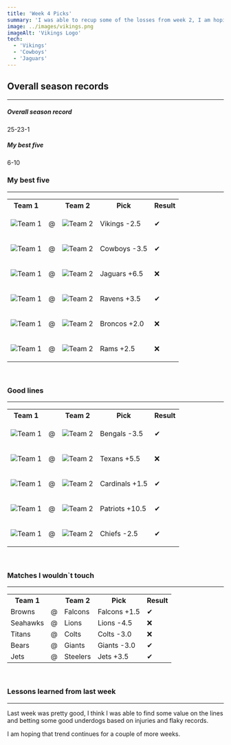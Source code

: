 ```yaml
---
title: 'Week 4 Picks'
summary: 'I was able to recup some of the losses from week 2, I am hoping to keep the momentum going into week 4 by betting some good underdogs that I think are poised for take off'
image: ../images/vikings.png
imageAlt: 'Vikings Logo'
tech:
  - 'Vikings'
  - 'Cowboys'
  - 'Jaguars'
---
```


## Overall season records

---

<h5> Overall season record </h5>
25-23-1

<h5> My best five </h5>
6-10

### My best five

---

<table class="picks_table">
    <tr>
        <th>Team 1</th>
        <th></th>
        <th>Team 2</th>
        <th>Pick</th>
        <th>Result</th>
    </tr> 
    <tr>
        <td><img src="/images/vikings.png"  alt="Team 1"></td>
        <td>@</td>
        <td><img src="/images/saints.png"  alt="Team 2"></td>
        <td><p>Vikings -2.5</p></td>
        <td>✔</td>
    </tr>
    <tr>
        <td><img src="/images/commanders.png"  alt="Team 1"></td>
        <td>@</td>
        <td><img src="/images/cowboys.png"  alt="Team 2"></td>
        <td><p>Cowboys -3.5</p></td>
        <td>✔</td>
    </tr> 
    <tr>
        <td><img src="/images/jaguars.png"  alt="Team 1"></td>
        <td>@</td>
        <td><img src="/images/eagles.png"  alt="Team 2"></td>
        <td><p>Jaguars +6.5</p></td>
        <td>❌</td>
    </tr> 
    <tr>
        <td><img src="/images/bills.png"  alt="Team 1"></td>
        <td>@</td>
        <td><img src="/images/ravens.png"  alt="Team 2"></td>
        <td><p>Ravens +3.5</p></td>
        <td>✔</td>
    </tr> 
    <tr>
        <td><img src="/images/broncos.png"  alt="Team 1"></td>
        <td>@</td>
        <td><img src="/images/raiders.png"  alt="Team 2"></td>
        <td><p>Broncos +2.0</p></td>
        <td>❌</td>
    </tr>
    <tr>
        <td><img src="/images/rams.png"  alt="Team 1"></td>
        <td>@</td>
        <td><img src="/images/49ers.png"  alt="Team 2"></td>
        <td><p>Rams +2.5</p></td>
        <td>❌</td>
    </tr> 
</table>
<br />

### Good lines

---

<table class="picks_table">
    <tr>
        <th>Team 1</th>
        <th></th>
        <th>Team 2</th>
        <th>Pick</th>
        <th>Result</th>
    </tr> 
    <tr>
        <td><img src="/images/dolphins.png"  alt="Team 1"></td>
        <td>@</td>
        <td><img src="/images/bengals.png"  alt="Team 2"></td>
        <td><p>Bengals -3.5</p></td>
        <td>✔</td>
    </tr>
    <tr>
        <td><img src="/images/chargers.png"  alt="Team 1"></td>
        <td>@</td>
        <td><img src="/images/texans.png"  alt="Team 2"></td>
        <td><p>Texans +5.5</p></td>
        <td>❌</td>
    </tr> 
    <tr>
        <td><img src="/images/cardinals.png"  alt="Team 1"></td>
        <td>@</td>
        <td><img src="/images/panthers.png"  alt="Team 2"></td>
        <td><p>Cardinals +1.5</p></td>
        <td>✔</td>
    </tr> 
    <tr>
        <td><img src="/images/patriots.png"  alt="Team 1"></td>
        <td>@</td>
        <td><img src="/images/packers.png"  alt="Team 2"></td>
        <td><p>Patriots +10.5</p></td>
        <td>✔</td>
    </tr> 
    <tr>
        <td><img src="/images/chiefs.png"  alt="Team 1" ></td>
        <td>@</td>
        <td><img src="/images/buccaneers.png"  alt="Team 2" ></td>
        <td><p>Chiefs -2.5</p></td>
        <td>✔</td>
    </tr>
</table>
<br />

### Matches I wouldn`t touch

---

<table class="picks_table">
    <tr>
        <th>Team 1</th>
        <th></th>
        <th>Team 2</th>
        <th>Pick</th>
        <th>Result</th>
    </tr> 
    <tr>
        <td>Browns</td><td>@</td><td>Falcons</td>
        <td>Falcons +1.5</td><td>✔</td>
    </tr>
    <tr>
        <td>Seahawks</td><td>@</td><td>Lions</td>
        <td>Lions -4.5</td><td>❌</td>
    </tr> 
    <tr>
        <td>Titans</td><td>@</td><td>Colts</td>
        <td>Colts -3.0</td><td>❌</td>
    </tr> 
    <tr>
        <td>Bears</td><td>@</td><td>Giants</td>
        <td>Giants -3.0</td><td>✔</td>
    </tr> 
    <tr>
        <td>Jets</td><td>@</td><td>Steelers</td>
        <td>Jets +3.5</td><td>✔</td>
    </tr>  
</table>
<br />

### Lessons learned from last week

---

Last week was pretty good, I think I was able to find some value on the lines and betting some good underdogs based on injuries and flaky records.

I am hoping that trend continues for a couple of more weeks.
